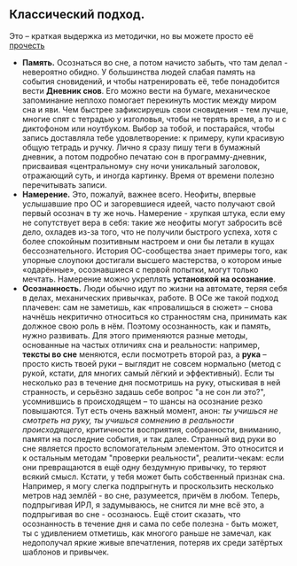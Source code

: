 ## Классический подход.

Это – краткая выдержка из методички, но вы можете просто её [прочесть]()

* **Память.** Осознаться во сне, а потом начисто забыть, что там делал - невероятно обидно. У большинства людей слабая память на события сновидений, и чтобы натренировать её, тебе понадобится вести **Дневник снов**. Его можно вести на бумаге, механическое запоминание неплохо помогает перекинуть мостик между миром сна и яви. Чем быстрее зафиксируешь свои сновидения - тем лучше, многие спят с тетрадью у изголовья, чтобы не терять время, а то и с диктофоном или ноутбуком. Выбор за тобой, и постарайся, чтобы запись доставляла тебе удовлетворение: к примеру, купи красивую общую тетрадь и ручку. Лично я сразу пишу теги в бумажный дневник, а потом подробно печатаю сон в программу-дневник, присваивая «центральному» сну ночи уникальный заголовок, отражающий суть, и иногда картинку. Время от времени полезно перечитывать записи.  
*  **Намерение.** Это, пожалуй, важнее всего. Неофиты, впервые услышавшие про ОС и загоревшиеся идеей, часто получают свой первый осознач в ту же ночь. Намерение - хрупкая штука, если ему не сопутствует вера в себя: такие же неофиты могут забросить всё дело, охладев из-за того, что не получили быстрого успеха, хотя с более спокойным позитивным настроем и они бы летали в кущах бессознательного. История ОС-сообщества знает примеры того, как упорные слоупоки достигали высшего мастерства, о котором иные «одарённые», осознавшиеся с первой попытки, могут только мечтать. Намерение можно укреплять **установкой на осознание**.
* **Осознанность.** Люди обычно идут по жизни на автомате, теряя себя в делах, механических привычках, работе. В ОСе же такой подход плачевен: сам не заметишь, как «провалишься в сюжет» – снова начнёшь некритично относиться ко странностям сна, принимать как должное свою роль в нём. Поэтому осознанность, как и память, нужно развивать. Для этого применяются разные методы, основанные на частых отличиях сна и реальности: например, **тексты во сне** меняются, если посмотреть второй раз, а **рука** – просто кисть твоей руки – выглядит не совсем нормально (метод с рукой, кстати, для многих самый лёгкий и эффективный). Если ты несколько раз в течение дня посмотришь на руку, отыскивая в ней странность, и серьёзно задашь себе вопрос "а не сон ли это?", усомнившись в происходящем – то шансы на осознание резко повышаются. Тут есть очень важный момент, анон: *ты учишься не смотреть на руку, ты учишься сомнению в реальности происходящего*, критичности восприятия, собранности, вниманию, памяти на последние события, и так далее. Странный вид руки во сне является просто вспомогательным элементом. Это относится и к остальным методам "проверки реальности", реалити-чекам: если они превращаются в ещё одну бездумную привычку, то теряют всякий смысл. Кстати, у тебя может быть собственный признак сна. Например, я могу слегка подпрыгнуть и проскользить несколько метров над землёй - во сне, разумеется, причём в любом. Теперь, подпрыгивая ИРЛ, я задумываюсь, не снится ли мне всё это, а подпрыгивая во сне - осознаюсь. Ещё стоит сказать, что осознанность в течение дня и сама по себе полезна - быть может, ты с удивлением отметишь, как многого раньше не замечал, как недополучал яркие живые впечатления, потеряв их среди затёртых шаблонов и привычек.
